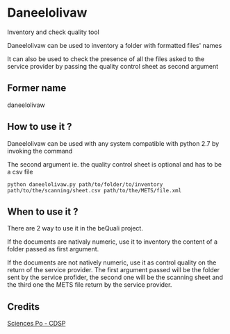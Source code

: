 # Daneelolivaw

Inventory and check quality tool

Daneelolivaw can be used to inventory a folder with formatted files' names

It can also be used to check the presence of all the files asked to the service provider by passing the quality control sheet as second argument

## Former name
daneelolivaw

## How to use it ?

Daneelolivaw can be used with any system compatible with python 2.7 by invoking the command

The second argument ie. the quality control sheet is optional and has to be a csv file

`python daneelolivaw.py path/to/folder/to/inventory path/to/the/scanning/sheet.csv path/to/the/METS/file.xml`


## When to use it ?

There are 2 way to use it in the beQuali project.

If the documents are nativaly numeric, use it to inventory the content of a folder passed as first argument.

If the documents are not natively numeric, use it as control quality on the return of the service provider. The first argument passed will be the folder sent by the service profider, the second one will be the scanning sheet and the third one the METS file return by the service provider.


## Credits

[Sciences Po - CDSP](http://cdsp.sciences-po.fr/)